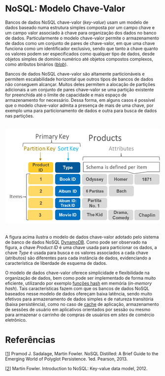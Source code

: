 # NoSQL: Modelo Chave-Valor

Bancos de dados NoSQL chave-valor (*key-value*) usam um modelo de dados baseado numa estrutura simples composta por um campo chave e um campo valor associado à chave para organização dos dados no banco de dados.
Particularmente o modelo chave-valor permite o armazenamento de dados como um conjunto de pares de chave-valor, em que uma chave funciona como um identificador exclusivo, sendo que tanto a chave quanto os valores podem ser especificados como qualquer tipo de dados, desde objetos simples de domínio numérico até objetos compostos complexos, como atributos binários ([*blob*](https://en.wikipedia.org/wiki/Binary_large_object)).

Bancos de dados NoSQL chave-valor são altamente particionáveis e permitem escalabilidade horizontal que outros tipos de bancos de dados não conseguem alcançar. Muitos deles permitem a alocação de partições adicionais a um conjunto de pares chave-valor se uma partição existente for preenchida até o limite de capacidade e mais espaço de armazenamento for necessário. Dessa forma, em alguns casos é possível que o modelo chave-valor admita a presença de mais de uma chave, por exemplo uma para particionamento de dados e outra para busca de dados nas partições.

<p align="center">
<img width="500" vspace="20" src="../images/dynamo.png">
</p>

A figura acima ilustra o modelo de dados chave-valor adotado pelo sistema de banco de dados NoSQL [DynamoDB](http://aws.amazon.com/dynamodb). Como pode ser observado na figura, a chave *Product ID* é uma chave usada para particionar os dados, a chave *Type* é usada para busca e os valores associados a cada chave (atributos) são diferentes para cada instância de dados, evidenciando a característica de liberdade de esquema de dados.

O modelo de dados chave-valor oferece simplicidade e flexibilidade na organização de dados, bem como pode ser implementado de forma muito eficiente, utilizando por exemplo [funções hash](https://en.wikipedia.org/wiki/Hash_function) em memória (*in-memory hash*). Tais características fazem com que os bancos de dados NoSQL baseados nesse modelo de dados ofereçam baixa latência, sendo muito efetivos para armazenamento de dados simples e de natureza transitória (baixa persistência), como no caso de [cache](https://en.wikipedia.org/wiki/Cache_(computing)) de aplicação, armazenamento de sessões de usuário em aplicativos orientados por sessão ou mesmo para armazenar o carrinho de compras de usuários em *sites* de comércio eletrônico.

# Refer&ecirc;ncias

<a name="Sadalage-2013-BOOK"></a>\[[1][1]\] Pramod J. Sadalage, Martin Fowler. NoSQL Distilled: A Brief Guide to the Emerging World of Polyglot Persistence. 1ed. Pearson, 2013.

<a name="Fowler-2012-VIDEO"></a>\[[2][2]\] Martin Fowler. Introduction to NoSQL: Key-value data model, 2012.


[1]: https://doi.org/10.5555/2381014
[2]: https://www.youtube.com/watch?v=qI_g07C_Q5I&t=604s
